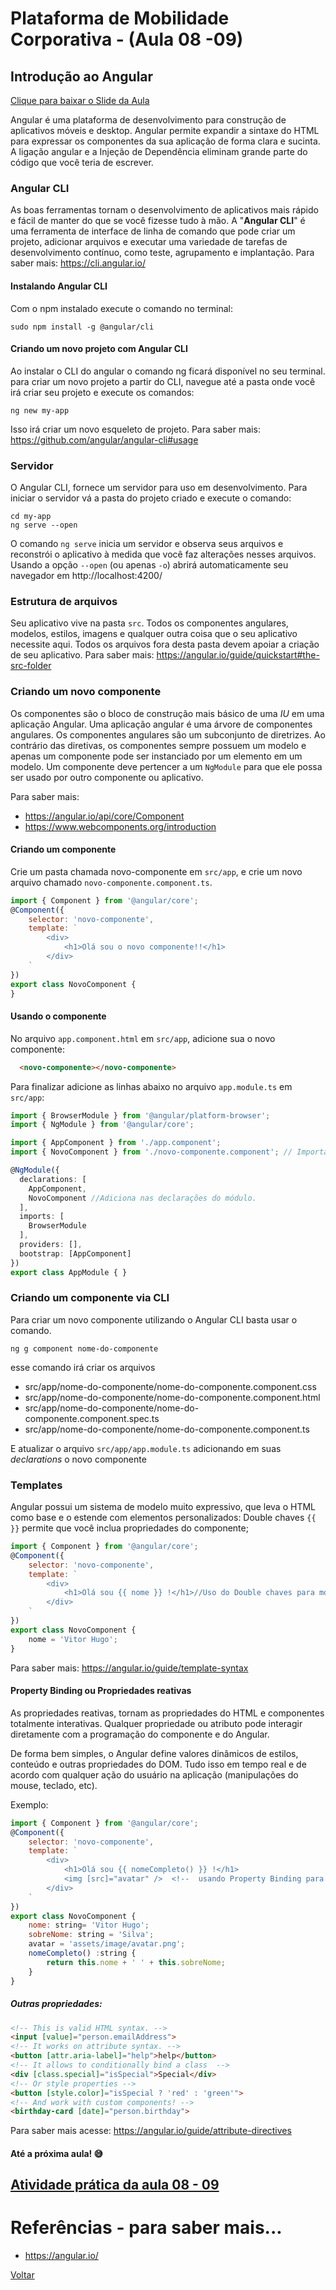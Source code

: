 # Plataforma de Mobilidade Corporativa - (Aula 08 -09)

## Introdução ao Angular

[Clique para baixar o Slide da Aula](https://github.com/meta-sistemas-2017/plataforma-mobilidade/blob/master/Aula-08-09/PLATAFORMA%20DE%20MOBILIDADE%20CORPORATIVA%20-%20Aula%2008%20-%202017.2.pdf)

Angular é uma plataforma de desenvolvimento para construção de aplicativos móveis e desktop. 
Angular permite expandir a sintaxe do HTML para expressar os componentes da sua aplicação de forma clara e sucinta. 
A ligação angular e a Injeção de Dependência eliminam grande parte do código que você teria de escrever.

### Angular CLI

As boas ferramentas tornam o desenvolvimento de aplicativos mais rápido e fácil de manter do que se você fizesse tudo à mão.
A "**Angular CLI**" é uma ferramenta de interface de linha de comando que pode criar um projeto, adicionar arquivos e executar uma variedade de tarefas de desenvolvimento contínuo, como teste, agrupamento e implantação.
Para saber mais: https://cli.angular.io/

#### Instalando Angular CLI

Com o npm instalado execute o comando no terminal:
```shellscript
sudo npm install -g @angular/cli
```

#### Criando um novo projeto com Angular CLI

Ao instalar o CLI do angular o comando ng ficará disponível no seu terminal.
para criar um novo projeto a partir do CLI, navegue até a pasta onde você irá criar seu projeto e execute os comandos:

```shell
ng new my-app
```

Isso irá criar um novo esqueleto de projeto.
Para saber mais: https://github.com/angular/angular-cli#usage

### Servidor

O Angular CLI, fornece um servidor para uso em desenvolvimento.
Para iniciar o servidor vá a pasta do projeto criado e execute o comando:

```shell
cd my-app
ng serve --open
```

O comando `ng serve` inicia um servidor e observa seus arquivos e reconstrói o aplicativo à medida que você faz alterações nesses arquivos.
Usando a opção `--open` (ou apenas `-o`) abrirá automaticamente seu navegador em http://localhost:4200/

### Estrutura de arquivos

Seu aplicativo vive na pasta `src`. Todos os componentes angulares, modelos, estilos, imagens e qualquer outra coisa que o seu aplicativo necessite aqui. 
Todos os arquivos fora desta pasta devem apoiar a criação de seu aplicativo.
Para saber mais: https://angular.io/guide/quickstart#the-src-folder

### Criando um novo componente

Os componentes são o bloco de construção mais básico de uma *IU* em uma aplicação Angular. Uma aplicação angular é uma árvore de componentes angulares. 
Os componentes angulares são um subconjunto de diretrizes. Ao contrário das diretivas, os componentes sempre possuem um modelo e apenas um componente pode ser instanciado por um elemento em um modelo. 
Um componente deve pertencer a um `NgModule` para que ele possa ser usado por outro componente ou aplicativo.

Para saber mais: 
* https://angular.io/api/core/Component
* https://www.webcomponents.org/introduction

#### Criando um componente

Crie um pasta chamada novo-componente em `src/app`, e crie um novo arquivo chamado `novo-componente.component.ts`.

```javascript
import { Component } from '@angular/core';
@Component({
    selector: 'novo-componente',
    template: `
        <div>
            <h1>Olá sou o novo componente!!</h1>
        </div>
    `
})
export class NovoComponent {
}
```
#### Usando o componente
No arquivo `app.component.html`  em `src/app`, adicione sua o novo componente:
```html
  <novo-componente></novo-componente>
```

Para finalizar adicione as linhas abaixo no arquivo `app.module.ts` em `src/app`:
```typescript
import { BrowserModule } from '@angular/platform-browser';
import { NgModule } from '@angular/core';

import { AppComponent } from './app.component';
import { NovoComponent } from './novo-componente.component'; // Importa A classe do Componente

@NgModule({
  declarations: [
    AppComponent,
    NovoComponent //Adiciona nas declarações do módulo.
  ],
  imports: [
    BrowserModule
  ],
  providers: [],
  bootstrap: [AppComponent]
})
export class AppModule { }

```

### Criando um componente via CLI

Para criar um novo componente utilizando o Angular CLI basta usar o comando.
```
ng g component nome-do-componente
```
esse comando irá criar os arquivos
* src/app/nome-do-componente/nome-do-componente.component.css
* src/app/nome-do-componente/nome-do-componente.component.html
* src/app/nome-do-componente/nome-do-componente.component.spec.ts
* src/app/nome-do-componente/nome-do-componente.component.ts

E atualizar o arquivo `src/app/app.module.ts` adicionando em suas *declarations* o novo componente 

### Templates

Angular possui um sistema de modelo muito expressivo, que leva o HTML como base e o estende com elementos personalizados:
Double chaves `{{ }}` permite que você inclua propriedades do componente;

```javascript
import { Component } from '@angular/core';
@Component({
    selector: 'novo-componente',
    template: `
        <div>
            <h1>Olá sou {{ nome }} !</h1>//Uso do Double chaves para mostrar o conteúdo da propriedade nome
        </div>
    `
})
export class NovoComponent {
    nome = 'Vitor Hugo';
}
```
Para saber mais: https://angular.io/guide/template-syntax

####  Property Binding ou Propriedades reativas
As propriedades reativas, tornam as propriedades do HTML e componentes totalmente interativas. Qualquer propriedade ou atributo pode interagir diretamente com a programação do componente e do Angular. 

De forma bem simples, o Angular define valores dinâmicos de estilos, conteúdo e outras propriedades do DOM. Tudo isso em tempo real e de acordo com qualquer ação do usuário na aplicação (manipulações do mouse, teclado, etc).

Exemplo:

```javascript
import { Component } from '@angular/core';
@Component({
    selector: 'novo-componente',
    template: `
        <div>
            <h1>Olá sou {{ nomeCompleto() }} !</h1>  
            <img [src]="avatar" />  <!--  usando Property Binding para a propriedade src  -->
        </div>
    `
})
export class NovoComponent {
    nome: string= 'Vitor Hugo';
    sobreNome: string = 'Silva';
    avatar = 'assets/image/avatar.png';
    nomeCompleto() :string {
        return this.nome + ' ' + this.sobreNome;
    }
}
```
##### Outras propriedades:

```html
<!-- This is valid HTML syntax. -->
<input [value]="person.emailAddress">
<!-- It works on attribute syntax. -->
<button [attr.aria-label]="help">help</button>
<!-- It allows to conditionally bind a class  -->
<div [class.special]="isSpecial">Special</div>
<!-- Or style properties -->
<button [style.color]="isSpecial ? 'red' : 'green'">
<!-- And work with custom components! -->
<birthday-card [date]="person.birthday"> 
```
Para saber mais acesse: https://angular.io/guide/attribute-directives

#### Até a próxima aula! :sweat_smile:


## [Atividade prática da aula 08 - 09](https://github.com/meta-sistemas-2017/plataforma-mobilidade/tree/master/Aula-08-09/Atividade)

# Referências - para saber mais...
 - https://angular.io/

[Voltar](https://github.com/meta-sistemas-2017/plataforma-mobilidade)